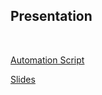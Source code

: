 ## Presentation
<br>

[Automation Script](https://github.com/iCyber-Gaurd/icybergaurd/edit/main/backup_script.sh)

[Slides](https://docs.google.com/presentation/d/1sDyxcNz0qdsVfjNpAD_Qv5-ZdHUR1mH1ONyMOpdhrho/edit?usp=sharing)
